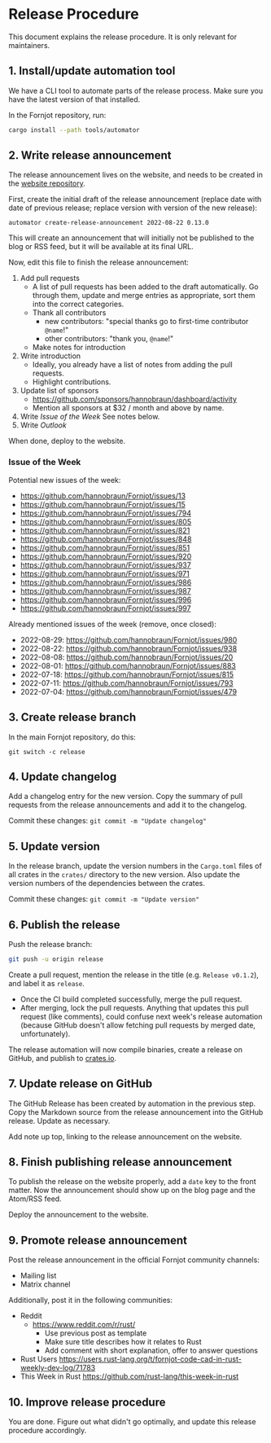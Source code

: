 # Release Procedure

This document explains the release procedure. It is only relevant for maintainers.


## 1. Install/update automation tool

We have a CLI tool to automate parts of the release process. Make sure you have the latest version of that installed.

In the Fornjot repository, run:
``` sh
cargo install --path tools/automator
```


## 2. Write release announcement

The release announcement lives on the website, and needs to be created in the [website repository](https://github.com/hannobraun/www.fornjot.app).

First, create the initial draft of the release announcement (replace date with date of previous release; replace version with version of the new release):

```
automator create-release-announcement 2022-08-22 0.13.0
```

This will create an announcement that will initially not be published to the blog or RSS feed, but it will be available at its final URL.

Now, edit this file to finish the release announcement:

1. Add pull requests
   - A list of pull requests has been added to the draft automatically.
     Go through them, update and merge entries as appropriate, sort them into the correct categories.
   - Thank all contributors
     - new contributors: "special thanks go to first-time contributor `@name`!"
     - other contributors: "thank you, `@name`!"
   - Make notes for introduction
2. Write introduction
   - Ideally, you already have a list of notes from adding the pull requests.
   - Highlight contributions.
3. Update list of sponsors
   - https://github.com/sponsors/hannobraun/dashboard/activity
   - Mention all sponsors at $32 / month and above by name.
4. Write *Issue of the Week*
   See notes below.
5. Write *Outlook*

When done, deploy to the website.

### Issue of the Week

Potential new issues of the week:

- https://github.com/hannobraun/Fornjot/issues/13
- https://github.com/hannobraun/Fornjot/issues/15
- https://github.com/hannobraun/Fornjot/issues/794
- https://github.com/hannobraun/Fornjot/issues/805
- https://github.com/hannobraun/Fornjot/issues/821
- https://github.com/hannobraun/Fornjot/issues/848
- https://github.com/hannobraun/Fornjot/issues/851
- https://github.com/hannobraun/Fornjot/issues/920
- https://github.com/hannobraun/Fornjot/issues/937
- https://github.com/hannobraun/Fornjot/issues/971
- https://github.com/hannobraun/Fornjot/issues/986
- https://github.com/hannobraun/Fornjot/issues/987
- https://github.com/hannobraun/Fornjot/issues/996
- https://github.com/hannobraun/Fornjot/issues/997

Already mentioned issues of the week (remove, once closed):
- 2022-08-29: https://github.com/hannobraun/Fornjot/issues/980
- 2022-08-22: https://github.com/hannobraun/Fornjot/issues/938
- 2022-08-08: https://github.com/hannobraun/Fornjot/issues/20
- 2022-08-01: https://github.com/hannobraun/Fornjot/issues/883
- 2022-07-18: https://github.com/hannobraun/Fornjot/issues/815
- 2022-07-11: https://github.com/hannobraun/Fornjot/issues/793
- 2022-07-04: https://github.com/hannobraun/Fornjot/issues/479


## 3. Create release branch

In the main Fornjot repository, do this:

```
git switch -c release
```

## 4. Update changelog

Add a changelog entry for the new version. Copy the summary of pull requests from the release announcements and add it to the changelog.

Commit these changes: `git commit -m "Update changelog"`


## 5. Update version

In the release branch, update the version numbers in the `Cargo.toml` files of all crates in the `crates/` directory to the new version. Also update the version numbers of the dependencies between the crates.

Commit these changes: `git commit -m "Update version"`


## 6. Publish the release

Push the release branch:
``` sh
git push -u origin release
```

Create a pull request, mention the release in the title (e.g. `Release v0.1.2`), and label it as `release`.

- Once the CI build completed successfully, merge the pull request.
- After merging, lock the pull requests. Anything that updates this pull request (like comments), could confuse next week's release automation (because GitHub doesn't allow fetching pull requests by merged date, unfortunately).

The release automation will now compile binaries, create a release on GitHub, and publish to [crates.io](https://crates.io/).


## 7. Update release on GitHub

The GitHub Release has been created by automation in the previous step. Copy the Markdown source from the release announcement into the GitHub release. Update as necessary.

Add note up top, linking to the release announcement on the website.


## 8. Finish publishing release announcement

To publish the release on the website properly, add a `date` key to the front matter. Now the announcement should show up on the blog page and the Atom/RSS feed.

Deploy the announcement to the website.


## 9. Promote release announcement

Post the release announcement in the official Fornjot community channels:

- Mailing list
- Matrix channel

Additionally, post it in the following communities:

- Reddit
  - https://www.reddit.com/r/rust/
    - Use previous post as template
    - Make sure title describes how it relates to Rust
    - Add comment with short explanation, offer to answer questions
- Rust Users
  https://users.rust-lang.org/t/fornjot-code-cad-in-rust-weekly-dev-log/71783
- This Week in Rust
  https://github.com/rust-lang/this-week-in-rust


## 10. Improve release procedure

You are done. Figure out what didn't go optimally, and update this release procedure accordingly.

